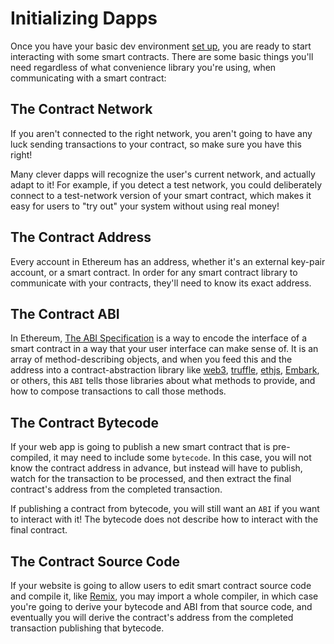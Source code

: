 # Initializing Dapps

Once you have your basic dev environment [set up](./Getting-Started), you are ready to start interacting with some smart contracts. There are some basic things you'll need regardless of what convenience library you're using, when communicating with a smart contract:

## The Contract Network

If you aren't connected to the right network, you aren't going to have any luck sending transactions to your contract, so make sure you have this right!

Many clever dapps will recognize the user's current network, and actually adapt to it! For example, if you detect a test network, you could deliberately connect to a test-network version of your smart contract, which makes it easy for users to "try out" your system without using real money!

## The Contract Address

Every account in Ethereum has an address, whether it's an external key-pair account, or a smart contract. In order for any smart contract library to communicate with your contracts, they'll need to know its exact address.

## The Contract ABI

In Ethereum, [The ABI Specification](https://solidity.readthedocs.io/en/develop/abi-spec.html) is a way to encode the interface of a smart contract in a way that your user interface can make sense of. It is an array of method-describing objects, and when you feed this and the address into a contract-abstraction library like [web3](https://www.npmjs.com/package/web3), [truffle](https://truffleframework.com/), [ethjs](https://www.npmjs.com/package/ethjs), [Embark](https://embark.status.im/), or others, this `ABI` tells those libraries about what methods to provide, and how to compose transactions to call those methods.

## The Contract Bytecode

If your web app is going to publish a new smart contract that is pre-compiled, it may need to include some `bytecode`. In this case, you will not know the contract address in advance, but instead will have to publish, watch for the transaction to be processed, and then extract the final contract's address from the completed transaction.

If publishing a contract from bytecode, you will still want an `ABI` if you want to interact with it! The bytecode does not describe how to interact with the final contract.

## The Contract Source Code

If your website is going to allow users to edit smart contract source code and compile it, like [Remix](http://remix.ethereum.org/), you may import a whole compiler, in which case you're going to derive your bytecode and ABI from that source code, and eventually you will derive the contract's address from the completed transaction publishing that bytecode.
